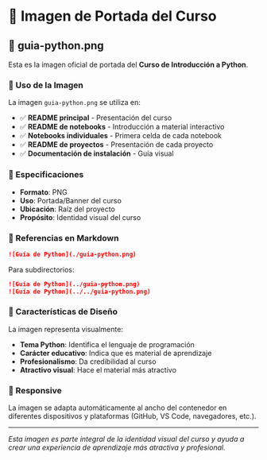 # 🎨 Imagen de Portada del Curso

## 📸 guia-python.png

Esta es la imagen oficial de portada del **Curso de Introducción a Python**.

### 🎯 Uso de la Imagen

La imagen `guia-python.png` se utiliza en:

- ✅ **README principal** - Presentación del curso
- ✅ **README de notebooks** - Introducción a material interactivo  
- ✅ **Notebooks individuales** - Primera celda de cada notebook
- ✅ **README de proyectos** - Presentación de cada proyecto
- ✅ **Documentación de instalación** - Guía visual

### 📐 Especificaciones

- **Formato**: PNG
- **Uso**: Portada/Banner del curso
- **Ubicación**: Raíz del proyecto
- **Propósito**: Identidad visual del curso

### 🔗 Referencias en Markdown

```markdown
![Guía de Python](./guia-python.png)
```

Para subdirectorios:
```markdown
![Guía de Python](../guia-python.png)
![Guía de Python](../../guia-python.png)
```

### 🎨 Características de Diseño

La imagen representa visualmente:
- **Tema Python**: Identifica el lenguaje de programación
- **Carácter educativo**: Indica que es material de aprendizaje
- **Profesionalismo**: Da credibilidad al curso
- **Atractivo visual**: Hace el material más atractivo

### 📱 Responsive

La imagen se adapta automáticamente al ancho del contenedor en diferentes dispositivos y plataformas (GitHub, VS Code, navegadores, etc.).

---

*Esta imagen es parte integral de la identidad visual del curso y ayuda a crear una experiencia de aprendizaje más atractiva y profesional.*
